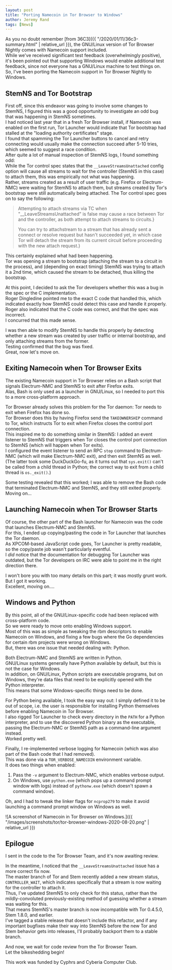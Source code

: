 ```yaml
---
layout: post
title: "Porting Namecoin in Tor Browser to Windows"
author: Jeremy Rand
tags: [News]
---
```


As you no doubt remember [from 36C3]({{ "/2020/01/11/36c3-summary.html" | relative_url }}), the GNU/Linux version of Tor Browser Nightly comes with Namecoin support included.  
While we've received significant test feedback (overwhelmingly positive), it's been pointed out that supporting Windows would enable additional test feedback, since not everyone has a GNU/Linux machine to test things on.  
So, I've been porting the Namecoin support in Tor Browser Nightly to Windows.

## StemNS and Tor Bootstrap

First off, since this endeavor was going to involve some changes to StemNS, I figured this was a good opportunity to investigate an odd bug that was happening in StemNS sometimes.  
I had noticed last year that in a fresh Tor Browser install, if Namecoin was enabled on the first run, Tor Launcher would indicate that Tor bootstrap had stalled at the "loading authority certificates" stage.  
I found that spamming the Tor Launcher buttons to cancel and retry connecting would usually make the connection succeed after 5-10 tries, which seemed to suggest a race condition.  
After quite a lot of manual inspection of StemNS logs, I found something odd:  
While the Tor control spec states that the `__LeaveStreamsUnattached` config option will cause all streams to wait for the controller (StemNS in this case) to attach them, this was empirically not what was happening.  
Rather, streams created as a result of user traffic (e.g. Firefox or Electrum-NMC) were waiting for StemNS to attach them, but streams created by Tor's bootstrap were still automatically being attached.
The Tor control spec goes on to say the following:

> Attempting to attach streams
> via TC when "__LeaveStreamsUnattached" is false may cause a race between
> Tor and the controller, as both attempt to attach streams to circuits.}
> 
> You can try to attachstream to a stream that
> has already sent a connect or resolve request but hasn't succeeded
> yet, in which case Tor will detach the stream from its current circuit
> before proceeding with the new attach request.}

This certainly explained what had been happening.  
Tor was opening a stream to bootstrap (attaching the stream to a circuit in the process), and (depending on exact timing) StemNS was trying to attach it a 2nd time, which caused the stream to be detached, thus killing the bootstrap.

At this point, I decided to ask the Tor developers whether this was a bug in the spec or the C implementation.  
Roger Dingledine pointed me to the exact C code that handled this, which indicated exactly how StemNS could detect this case and handle it properly.  
Roger also indicated that the C code was correct, and that the spec was incorrect.  
I concurred that this made sense.

I was then able to modify StemNS to handle this properly by detecting whether a new stream was created by user traffic or internal bootstrap, and only attaching streams from the former.  
Testing confirmed that the bug was fixed.  
Great, now let's move on.

## Exiting Namecoin when Tor Browser Exits

The existing Namecoin support in Tor Browser relies on a Bash script that signals Electrum-NMC and StemNS to exit after Firefox exits.  
Alas, Bash is only used as a launcher in GNU/Linux, so I needed to port this to a more cross-platform approach.

Tor Browser already solves this problem for the Tor daemon: Tor needs to exit when Firefox has done so.  
Tor Browser does this by having Firefox send the `TAKEOWNERSHIP` command to Tor, which instructs Tor to exit when Firefox closes the control port connection.  
This inspired me to do something similar in StemNS: I added an event listener to StemNS that triggers when Tor closes the control port connection to StemNS (which will happen when Tor exits).  
I configured the event listener to send an RPC `stop` command to Electrum-NMC (which will make Electrum-NMC exit), and then exit StemNS as well.  
(The latter took some DuckDuckGo-fu, as it turns out that `sys.exit()` can't be called from a child thread in Python; the correct way to exit from a child thread is `os._exit()`.)

Some testing revealed that this worked; I was able to remove the Bash code that terminated Electrum-NMC and StemNS, and they still exited properly.  
Moving on...

## Launching Namecoin when Tor Browser Starts

Of course, the other part of the Bash launcher for Namecoin was the code that launches Electrum-NMC and StemNS.  
For this, I ended up copying/pasting the code in Tor Launcher that launches the Tor daemon.  
As XPCOM-based JavaScript code goes, Tor Launcher is pretty readable, so the copy/paste job wasn't particularly eventful.  
I *did* notice that the documentation for debugging Tor Launcher was outdated, but the Tor developers on IRC were able to point me in the right direction there.

I won't bore you with too many details on this part; it was mostly grunt work.  
But I got it working.  
Excellent, moving on....

## Windows and Python

By this point, all of the GNU/Linux-specific code had been replaced with cross-platform code.  
So we were ready to move onto enabling Windows support.  
Most of this was as simple as tweaking the rbm descriptors to enable Namecoin on Windows, and fixing a few bugs where the Go dependencies for certain rbm projects were wrong on Windows.  
But, there was one issue that needed dealing with: Python.

Both Electrum-NMC and StemNS are written in Python.  
GNU/Linux systems generally have Python available by default, but this is not the case for Windows.  
In addition, on GNU/Linux, Python scripts are executable programs, but on Windows, they're data files that need to be explicitly opened with the Python interpreter.  
This means that some Windows-specific things need to be done.

For Python being available, I took the easy way out: I simply defined it to be out of scope, i.e. the user is responsible for installing Python themselves before enabling Namecoin in Tor Browser.  
I also rigged Tor Launcher to check every directory in the `PATH` for a Python interpreter, and to use the discovered Python binary as the executable, passing the Electrum-NMC or StemNS path as a command-line argument instead.  
Worked pretty well.

Finally, I re-implemented verbose logging for Namecoin (which was also part of the Bash code that I had removed).  
This was done via a `TOR_VERBOSE_NAMECOIN` environment variable.  
It does two things when enabled:

1. Pass the `-v` argument to Electrum-NMC, which enables verbose output.
2. On Windows, use `python.exe` (which pops up a command prompt window with logs) instead of `pythonw.exe` (which doesn't spawn a command window).

Oh, and I had to tweak the linker flags for `ncprop279` to make it avoid launching a command prompt window on Windows as well.

![A screenshot of Namecoin in Tor Browser on Windows.]({{ "/images/screenshots/tor/tor-browser-windows-2020-08-20.png" | relative_url }})

## Epilogue

I sent in the code to the Tor Browser Team, and it's now awaiting review.

In the meantime, I noticed that the `__LeaveStreamsUnattached` issue has a more correct fix now.  
The master branch of Tor and Stem recently added a new stream status, `CONTROLLER_WAIT`, which indicates specifically that a stream is now waiting for the controller to attach it.  
Thus, I've updated StemNS to only check for this status, rather than the mildly-convoluted previously-existing method of guessing whether a stream was waiting for this.  
That means StemNS's master branch is now incompatible with Tor 0.4.5.0, Stem 1.8.0, and earlier.  
I've tagged a stable release that doesn't include this refactor, and if any important bugfixes make their way into StemNS before the new Tor and Stem behavior gets into releases, I'll probably backport them to a stable branch.

And now, we wait for code review from the Tor Browser Team.  
Let the bikeshedding begin!

This work was funded by Cyphrs and Cyberia Computer Club.
